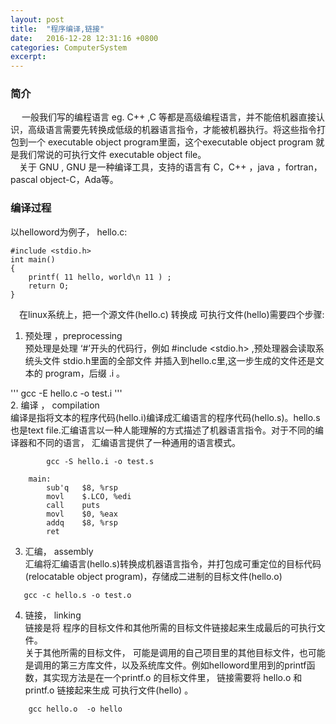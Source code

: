 ```yaml
---
layout: post
title:  "程序编译,链接"
date:   2016-12-28 12:31:16 +0800
categories: ComputerSystem
excerpt:
---
```


###  简介

&emsp; 一般我们写的编程语言 eg. C\+\+ ,C 等都是高级编程语言，并不能倍机器直接认识，高级语言需要先转换成低级的机器语言指令，才能被机器执行。将这些指令打包到一个 executable object program里面，这个executable object program 就是我们常说的可执行文件 executable object file。  
&emsp;关于 GNU , GNU 是一种编译工具，支持的语言有 C，C\+\+ ，java ，fortran，pascal object-C，Ada等。  

### 编译过程

以helloword为例子， hello.c:

	#include <stdio.h>
	int main()
	{
		printf( 11 hello, world\n 11 ) ;
		return O;
	}
    
&emsp;在linux系统上，把一个源文件(hello.c) 转换成 可执行文件(hello)需要四个步骤:

1. 预处理 ，preprocessing  
 	预处理是处理 ‘#’开头的代码行，例如 #include <stdio.h> ,预处理器会读取系统头文件 stdio.h里面的全部文件 并插入到hello.c里,这一步生成的文件还是文本的 program，后缀  .i 。   

'''
    	gcc -E hello.c -o test.i
'''        
2. 编译 ， compilation   
	编译是指将文本的程序代码(hello.i)编译成汇编语言的程序代码(hello.s)。hello.s也是text file.汇编语言以一种人能理解的方式描述了机器语言指令。对于不同的编译器和不同的语言， 汇编语言提供了一种通用的语言模式。  
```
    	gcc -S hello.i -o test.s
```

```
    main:
    	sub'q 	$8, %rsp
		movl 	$.LCO, %edi
    	call	puts
    	movl 	$0, %eax
    	addq	$8, %rsp
		ret 
```

3. 汇编， assembly   
	汇编将汇编语言(hello.s)转换成机器语言指令，并打包成可重定位的目标代码(relocatable object program)，存储成二进制的目标文件(hello.o)  

```
   gcc -c hello.s -o test.o     
```
4. 链接， linking  
	链接是将 程序的目标文件和其他所需的目标文件链接起来生成最后的可执行文件。  
    关于其他所需的目标文件， 可能是调用的自己项目里的其他目标文件，也可能是调用的第三方库文件，以及系统库文件。例如helloword里用到的printf函数，其实现方法是在一个printf.o 的目标文件里， 链接需要将 hello.o 和 printf.o 链接起来生成 可执行文件(hello) 。  

```
    gcc hello.o  -o hello
```
